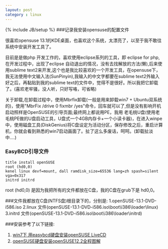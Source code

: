```yaml
---
layout: post
category : linux
---
```

{% include JB/setup %}
###记录我安装opensuse的配置文件



很喜欢opensuse 13.1的KDE桌面，也喜欢这个系统，太漂亮了，以至于我不敢往系统中安装开发工具了。



目前是是做php 开发工作的，喜欢使用eclipse系列的工具，即 eclipse for php,在开发过程中，出现了eclipse 自动退出的情况，没有去找解放的方法(懒),后来使用sublime text2来开发,这个也是我比较喜欢的一个开发工具，在opensuse下，我无法使用中文输入法(SunPinyin),我输入的中文字都要在sublime text2外输入好之后，再黏贴到我的sublime text的文件中，觉得不是很好。所以我把它卸载了。(喜欢老牢骚，没人听，只好写咯，可省略)


关于卸载,在卸载过程中，使用Mbrfix卸载(一般是用来卸载win7 + Ubuntu双系统的)，使用"MbrFix /drive 0 fixmbr /yes"命令，回车就可以了,但是没有影响开机启动照样是OpenSUSE的引导页面;最终网上都说用PE，我用 老毛桃U盘(使用老毛桃PE做的U盘启动工具，U盘式一个4GB内存卡+一个小读卡器)，在进入winpe中，使用磁盘工具(DiskGenius)将C盘设定为活动分区，保存修改之后，重启计算机，你就会看到熟悉的win7启动画面了。扯了这么多废话，呵呵。(卸载扯淡中....)


### EasyBCD引导文件

    title install openSUSE
    root (hd0,0)
    kenel linux devf=mount, dall ramdisk_size=65536 lang=zh spash=silent vga=0x317
    initrd initrd

root (hd0,0) 是因为我把所有的文件都放在C盘，我的C盘在grub下是 hd0,0。


###文件我都放在C盘(NTFS盘)根目录下的，分别是:
1.openSUSE-13.1-DVD-i586.iso
2.linux 文件(openSUSE-13.1-DVD-i586.iso\boot\i386\loader\linux)
3.initrd 文件(openSUSE-13.1-DVD-i586.iso\boot\i386\loader\initrd)

###安装参考了以下链接:
   1. [win7下 用easybcd硬盘安装openSUSE LiveCD](http://lqjs.blog.163.com/blog/static/27377407201011254312266/)
   2. [openSUSE硬盘安装openSUSE12.2全程图解](http://www.linuxsight.com/blog/5553)

